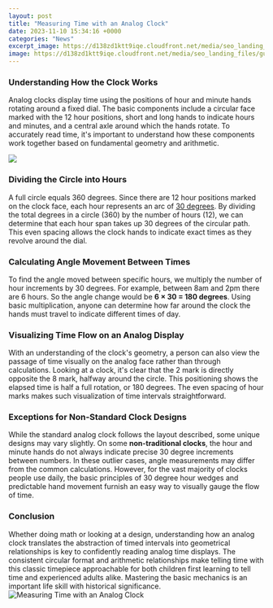 ```yaml
---
layout: post
title: "Measuring Time with an Analog Clock"
date: 2023-11-10 15:34:16 +0000
categories: "News"
excerpt_image: https://d138zd1ktt9iqe.cloudfront.net/media/seo_landing_files/gurpreet-analog-clock-seo-02-1617946068.png
image: https://d138zd1ktt9iqe.cloudfront.net/media/seo_landing_files/gurpreet-analog-clock-seo-02-1617946068.png
---
```


### Understanding How the Clock Works
Analog clocks display time using the positions of hour and minute hands rotating around a fixed dial. The basic components include a circular face marked with the 12 hour positions, short and long hands to indicate hours and minutes, and a central axle around which the hands rotate. To accurately read time, it's important to understand how these components work together based on fundamental geometry and arithmetic.

![](https://d138zd1ktt9iqe.cloudfront.net/media/seo_landing_files/gurpreet-analog-clock-seo-06-1617946432.png)
### Dividing the Circle into Hours
A full circle equals 360 degrees. Since there are 12 hour positions marked on the clock face, each hour represents an arc of [30 degrees](https://fistore.mysenprints.com/collection/alberti). By dividing the total degrees in a circle (360) by the number of hours (12), we can determine that each hour span takes up 30 degrees of the circular path. This even spacing allows the clock hands to indicate exact times as they revolve around the dial.
### Calculating Angle Movement Between Times  
To find the angle moved between specific hours, we multiply the number of hour increments by 30 degrees. For example, between 8am and 2pm there are 6 hours. So the angle change would be **6 × 30 = 180 degrees**. Using basic multiplication, anyone can determine how far around the clock the hands must travel to indicate different times of day.
### Visualizing Time Flow on an Analog Display 
With an understanding of the clock's geometry, a person can also view the passage of time visually on the analog face rather than through calculations. Looking at a clock, it's clear that the 2 mark is directly opposite the 8 mark, halfway around the circle. This positioning shows the elapsed time is half a full rotation, or 180 degrees. The even spacing of hour marks makes such visualization of time intervals straightforward.
### Exceptions for Non-Standard Clock Designs
While the standard analog clock follows the layout described, some unique designs may vary slightly. On some **non-traditional clocks**, the hour and minute hands do not always indicate precise 30 degree increments between numbers. In these outlier cases, angle measurements may differ from the common calculations. However, for the vast majority of clocks people use daily, the basic principles of 30 degree hour wedges and predictable hand movement furnish an easy way to visually gauge the flow of time.
### Conclusion
Whether doing math or looking at a design, understanding how an analog clock translates the abstraction of timed intervals into geometrical relationships is key to confidently reading analog time displays. The consistent circular format and arithmetic relationships make telling time with this classic timepiece approachable for both children first learning to tell time and experienced adults alike. Mastering the basic mechanics is an important life skill with historical significance.
![Measuring Time with an Analog Clock](https://d138zd1ktt9iqe.cloudfront.net/media/seo_landing_files/gurpreet-analog-clock-seo-02-1617946068.png)